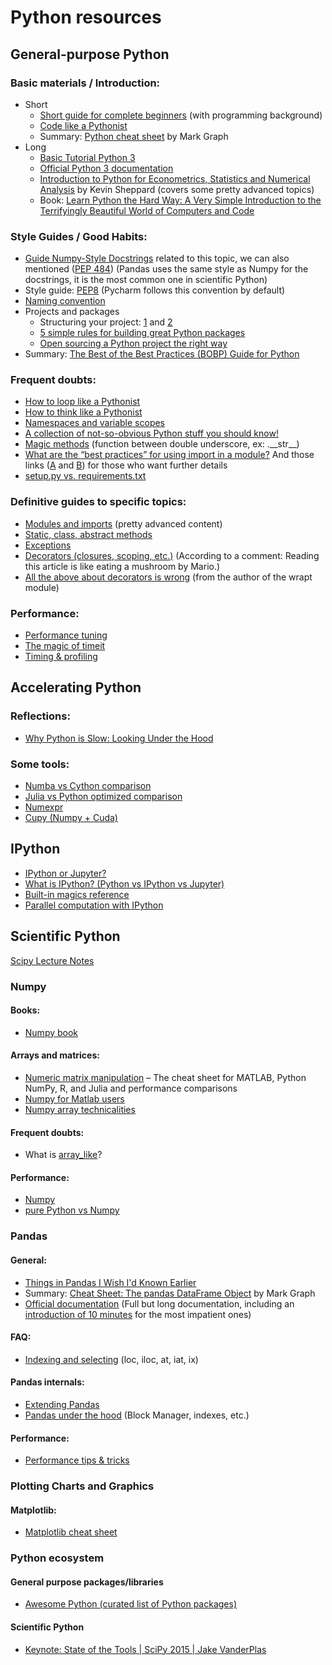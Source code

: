 # Python resources
## General-purpose Python
### Basic materials / Introduction:
- Short
  - [Short guide for complete beginners](https://learnxinyminutes.com/docs/python3/) (with programming background)
  - [Code like a Pythonist](http://python.net/~goodger/projects/pycon/2007/idiomatic/)
  - Summary: [Python cheat sheet](https://drive.google.com/file/d/0ByIrJAE4KMTtWGZmQXBPai1NQWM/view) by Mark Graph
- Long
  - [Basic Tutorial Python 3](http://www.python-course.eu/python3_course.php)
  - [Official Python 3 documentation](https://docs.python.org/3/)
  - [Introduction to Python for Econometrics, Statistics and Numerical Analysis](https://www.kevinsheppard.com/Python_for_Econometrics) by Kevin Sheppard (covers some pretty advanced topics)
  - Book: [Learn Python the Hard Way: A Very Simple Introduction to the Terrifyingly Beautiful World of Computers and Code](https://books.google.es/books/about/Learn_Python_the_Hard_Way.html?id=xUtsAQAAQBAJ)

### Style Guides / Good Habits:
- [Guide Numpy-Style Docstrings](http://sphinxcontrib-napoleon.readthedocs.io/en/latest/example_numpy.html) related to this topic, we can also mentioned ([PEP 484](https://www.python.org/dev/peps/pep-0484/)) (Pandas uses the same style as Numpy for the docstrings, it is the most common one in scientific Python)
- Style guide: [PEP8](https://www.python.org/dev/peps/pep-0008/) (Pycharm follows this convention by default)
- [Naming convention](http://visualgit.readthedocs.io/en/latest/pages/naming_convention.html)
- Projects and packages
  - Structuring your project: [1](http://docs.python-guide.org/en/latest/writing/structure/) and [2](http://python-packaging.readthedocs.io/en/latest/minimal.html)
  - [5 simple rules for building great Python packages](https://pythontips.com/2013/09/16/5-simple-rules-for-building-great-python-packages/)
  - [Open sourcing a Python project the right way](https://jeffknupp.com/blog/2013/08/16/open-sourcing-a-python-project-the-right-way/)
- Summary: [The Best of the Best Practices (BOBP) Guide for Python](https://gist.github.com/sloria/7001839)

### Frequent doubts:
- [How to loop like a Pythonist](http://treyhunner.com/2016/04/how-to-loop-with-indexes-in-python/)
- [How to think like a Pythonist](http://python.net/crew/mwh/hacks/objectthink.html#question)
- [Namespaces and variable scopes](http://nbviewer.jupyter.org/github/rasbt/python_reference/blob/master/tutorials/scope_resolution_legb_rule.ipynb)
- [A collection of not-so-obvious Python stuff you should know!](http://nbviewer.jupyter.org/github/rasbt/python_reference/blob/master/tutorials/not_so_obvious_python_stuff.ipynb)
- [Magic methods](https://github.com/RafeKettler/magicmethods/blob/master/magicmethods.markdown) (function between double underscore, ex: .\_\_str\_\_)
- [What are the “best practices” for using import in a module?](https://docs.python.org/3/faq/programming.html#what-are-the-best-practices-for-using-import-in-a-module) And those links ([A](http://softwareengineering.stackexchange.com/questions/187403/import-module-vs-from-module-import-function/187471) and [B](http://effbot.org/zone/import-confusion.htm)) for those who want further details
- [setup.py vs. requirements.txt](https://caremad.io/posts/2013/07/setup-vs-requirement/)

### Definitive guides to specific topics:
- [Modules and imports](https://pymotw.com/3/sys/imports.html) (pretty advanced content)
- [Static, class, abstract methods](https://julien.danjou.info/blog/2013/guide-python-static-class-abstract-methods)
- [Exceptions](https://julien.danjou.info/blog/2016/python-exceptions-guide)
- [Decorators (closures, scoping, etc.)](http://simeonfranklin.com/blog/2012/jul/1/python-decorators-in-12-steps/) (According to a comment: Reading this article is like eating a mushroom by Mario.)
- [All the above about decorators is wrong](https://github.com/GrahamDumpleton/wrapt/tree/develop/blog) (from the author of the wrapt module)

### Performance:
- [Performance tuning](http://blog.explainmydata.com/2012/07/expensive-lessons-in-python-performance.html)
- [The magic of timeit](https://ipython.org/ipython-doc/3/interactive/magics.html#magic-timeit)
- [Timing & profiling](http://pynash.org/2013/03/06/timing-and-profiling/)

## Accelerating Python

### Reflections:
- [Why Python is Slow: Looking Under the Hood](https://jakevdp.github.io/blog/2014/05/09/why-python-is-slow/)

### Some tools:
- [Numba vs Cython comparison](http://jakevdp.github.io/blog/2012/08/24/numba-vs-cython/)
- [Julia vs Python optimized comparison](https://www.ibm.com/developerworks/community/blogs/jfp/entry/Python_Meets_Julia_Micro_Performance?lang=en)
- [Numexpr](https://github.com/pydata/numexpr)
- [Cupy (Numpy + Cuda)](https://github.com/cupy/cupy)

## IPython
- [IPython or Jupyter?](https://www.datacamp.com/community/blog/ipython-jupyter#gs.gMegJxs)
- [What is IPython? (Python vs IPython vs Jupyter)](https://plot.ly/python/ipython-vs-python/)
- [Built-in magics reference](https://ipython.org/ipython-doc/3/interactive/magics.html)
- [Parallel computation with IPython](http://ipyparallel.readthedocs.io/en/stable/index.html)

## Scientific Python
[Scipy Lecture Notes](http://www.scipy-lectures.org/index.html)

### Numpy

#### Books:

- [Numpy book](https://docs.google.com/viewerng/viewer?url=http://templatelab.com/wp-content/uploads/2015/09/numpybook.pdf)

#### Arrays and matrices:

- [Numeric matrix manipulation](http://sebastianraschka.com/Articles/2014_matrix_cheatsheet.html) – The cheat sheet for MATLAB, Python NumPy, R, and Julia and performance comparisons
- [Numpy for Matlab users](https://docs.scipy.org/doc/numpy-dev/user/numpy-for-matlab-users.html)
- [Numpy array technicalities](https://www.johndcook.com//numpy_intro.pdf)

#### Frequent doubts:

- What is [array_like](http://stackoverflow.com/questions/8216975/terminology-python-and-numpy-iterable-versus-array-like)?

#### Performance:

- [Numpy](http://ipython-books.github.io/featured-01/)
- [pure Python vs Numpy](http://scipy.github.io/old-wiki/pages/PerformanceTips)

### Pandas

#### General:

- [Things in Pandas I Wish I'd Known Earlier](http://nbviewer.jupyter.org/github/rasbt/python_reference/blob/master/tutorials/things_in_pandas.ipynb)
- Summary: [Cheat Sheet: The pandas DataFrame Object](https://drive.google.com/file/d/0ByIrJAE4KMTtTUtiVExiUGVkRkE/view?pref=2&pli=1) by Mark Graph
- [Official documentation](http://pandas.pydata.org/pandas-docs/stable/) (Full but long documentation, including an [introduction of 10 minutes](http://pandas.pydata.org/pandas-docs/stable/10min.html) for the most impatient ones)

#### FAQ:

- [Indexing and selecting](http://pyciencia.blogspot.com.es/2015/05/obtener-y-filtrar-datos-de-un-dataframe.html) (loc, iloc, at, iat, ix)

#### Pandas internals:

- [Extending Pandas](http://pandas.pydata.org/pandas-docs/stable/internals.html)
- [Pandas under the hood](http://www.jeffreytratner.com/slides/pandas-under-the-hood-pydata-seattle-2015.pdf) (Block Manager, indexes, etc.)

#### Performance:

- [Performance tips & tricks](https://github.com/jreback/PandasTalks/tree/master/performance/may_2016)

### Plotting Charts and Graphics

#### Matplotlib:

- [Matplotlib cheat sheet](https://drive.google.com/file/d/0ByIrJAE4KMTtT1FqTzdOekg2RUU/view)

### Python ecosystem

#### General purpose packages/libraries

- [Awesome Python (curated list of Python packages)](https://github.com/uhub/awesome-python)

#### Scientific Python

- [Keynote: State of the Tools | SciPy 2015 | Jake VanderPlas](https://www.youtube.com/watch?v=5GlNDD7qbP4)
